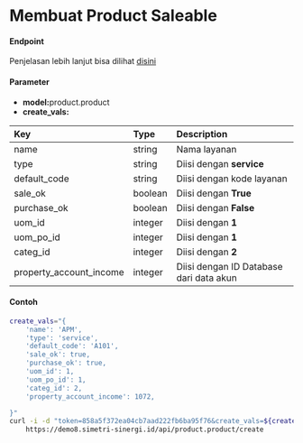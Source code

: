 # Membuat Product Saleable
#### Endpoint
Penjelasan lebih lanjut bisa dilihat [disini](../list_api/create_data.md)

#### Parameter
- <b>model:</b>product.product</br>
- <b>create_vals:</b> </br>

| Key                                          | Type                     | Description                                                                                                   |
| :---                                         | :---                     | :---                                                                                                          |
| name                                         | string                   | Nama layanan
| type                                         | string                   | Diisi dengan **service**
| default_code                                 | string                   | Diisi dengan kode layanan
| sale_ok                                      | boolean                  | Diisi dengan **True**
| purchase_ok                                  | boolean                  | Diisi dengan **False**
| uom_id                                       | integer                  | Diisi dengan **1**
| uom_po_id                                    | integer                  | Diisi dengan **1**
| categ_id                                     | integer                  | Diisi dengan **2**
| property_account_income                      | integer                  | Diisi dengan ID Database dari data akun


#### Contoh
```bash
create_vals="{
    'name': 'APM',
    'type': 'service',
    'default_code': 'A101',
    'sale_ok': true,
    'purchase_ok': true,
    'uom_id': 1,
    'uom_po_id': 1,
    'categ_id': 2,
    'property_account_income': 1072,

}"
curl -i -d "token=858a5f372ea04cb7aad222fb6ba95f76&create_vals=${create_vals}" \
    https://demo8.simetri-sinergi.id/api/product.product/create
```


